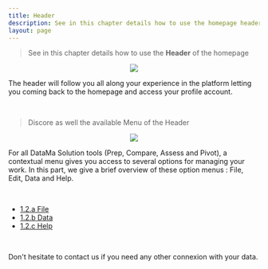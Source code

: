 ```yaml
---
title: Header
description: See in this chapter details how to use the homepage header of your account
layout: page
---
```


> See in this chapter details how to use the **Header** of the homepage

<center><img src="{{site.url}}/{{site.baseurl}}/core_app/new/interface/homepage/images/homepage_header.jpg"/></center>


The header will follow you all along your experience in the platform letting you coming back to the homepage and access your profile account.

<br>

> Discore as well the available Menu of the Header 


<center><img src="{{site.url}}/{{site.baseurl}}/core_app/new/interface/header/images/header.jpg"/></center>


For all DataMa Solution tools (Prep, Compare, Assess and Pivot), a contextual menu gives you access to several options for managing your work. In this part, we give a brief overview of these option menus : File, Edit, Data and Help.

<br>

- [1.2.a File]({{site.url}}/{{site.baseurl}}/core_app/new/interface/header/file.html)
- [1.2.b Data]({{site.url}}/{{site.baseurl}}/core_app/new/interface/header/data.html)
- [1.2.c Help]({{site.url}}/{{site.baseurl}}/core_app/new/interface/header/help.html)


<br>

Don't hesitate to contact us if you need any other connexion with your data.

